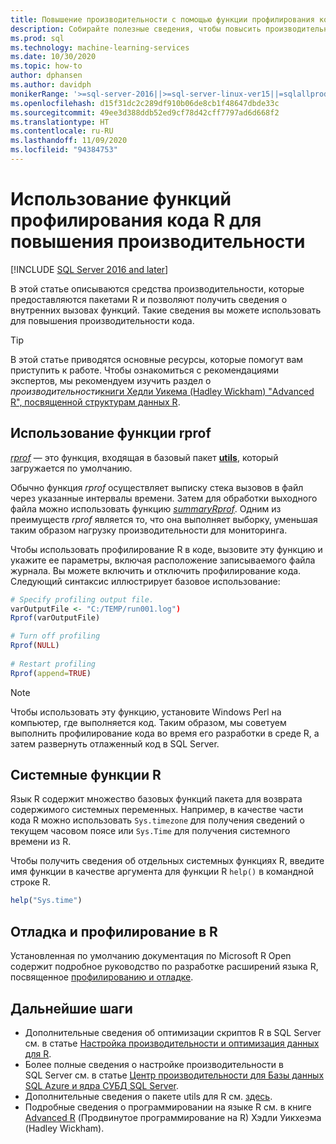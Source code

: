 ```yaml
---
title: Повышение производительности с помощью функции профилирования кода R
description: Собирайте полезные сведения, чтобы повысить производительность и быстрее получать результаты вычислений R в SQL Server, с помощью функций профилирования. Функция *rprof* собирает и возвращает сведения о внутренних вызовах функций.
ms.prod: sql
ms.technology: machine-learning-services
ms.date: 10/30/2020
ms.topic: how-to
author: dphansen
ms.author: davidph
monikerRange: '>=sql-server-2016||>=sql-server-linux-ver15||=sqlallproducts-allversions'
ms.openlocfilehash: d15f31dc2c289df910b06de8cb1f48647dbde33c
ms.sourcegitcommit: 49ee3d388ddb52ed9cf78d42cff7797ad6d668f2
ms.translationtype: HT
ms.contentlocale: ru-RU
ms.lasthandoff: 11/09/2020
ms.locfileid: "94384753"
---
```

# <a name="use-r-code-profiling-functions-to-improve-performance"></a>Использование функций профилирования кода R для повышения производительности
[!INCLUDE [SQL Server 2016 and later](../../includes/applies-to-version/sqlserver2016.md)]

В этой статье описываются средства производительности, которые предоставляются пакетами R и позволяют получить сведения о внутренних вызовах функций. Такие сведения вы можете использовать для повышения производительности кода.

> [!TIP]
> В этой статье приводятся основные ресурсы, которые помогут вам приступить к работе. Чтобы ознакомиться с рекомендациями экспертов, мы рекомендуем изучить раздел о *производительности*[книги Хедли Уикема (Hadley Wickham) "Advanced R", посвященной структурам данных R](http://adv-r.had.co.nz).

## <a name="using-rprof"></a>Использование функции rprof

[*rprof*](https://www.rdocumentation.org/packages/utils/versions/3.5.1/topics/Rprof) — это функция, входящая в базовый пакет [**utils**](https://www.rdocumentation.org/packages/utils/versions/3.5.1), который загружается по умолчанию. 

Обычно функция *rprof* осуществляет выписку стека вызовов в файл через указанные интервалы времени. Затем для обработки выходного файла можно использовать функцию [*summaryRprof*](https://www.rdocumentation.org/packages/utils/versions/3.5.1/topics/summaryRprof). Одним из преимуществ *rprof* является то, что она выполняет выборку, уменьшая таким образом нагрузку производительности для мониторинга.

Чтобы использовать профилирование R в коде, вызовите эту функцию и укажите ее параметры, включая расположение записываемого файла журнала. Вы можете включить и отключить профилирование кода. Следующий синтаксис иллюстрирует базовое использование: 

```R
# Specify profiling output file.
varOutputFile <- "C:/TEMP/run001.log")
Rprof(varOutputFile)

# Turn off profiling
Rprof(NULL)
    
# Restart profiling
Rprof(append=TRUE)
```

> [!NOTE]
> Чтобы использовать эту функцию, установите Windows Perl на компьютер, где выполняется код. Таким образом, мы советуем выполнить профилирование кода во время его разработки в среде R, а затем развернуть отлаженный код в SQL Server.  


## <a name="r-system-functions"></a>Системные функции R

Язык R содержит множество базовых функций пакета для возврата содержимого системных переменных. Например, в качестве части кода R можно использовать `Sys.timezone` для получения сведений о текущем часовом поясе или `Sys.Time` для получения системного времени из R. 

Чтобы получить сведения об отдельных системных функциях R, введите имя функции в качестве аргумента для функции R `help()` в командной строке R.

```R
help("Sys.time")
```

## <a name="debugging-and-profiling-in-r"></a>Отладка и профилирование в R

Установленная по умолчанию документация по Microsoft R Open содержит подробное руководство по разработке расширений языка R, посвященное [профилированию и отладке](https://cran.r-project.org/doc/manuals/r-release/R-exts.html#Debugging).

## <a name="next-steps"></a>Дальнейшие шаги

+ Дополнительные сведения об оптимизации скриптов R в SQL Server см. в статье [Настройка производительности и оптимизация данных для R](r-and-data-optimization-r-services.md).
+ Более полные сведения о настройке производительности в SQL Server см. в статье [Центр производительности для Базы данных SQL Azure и ядра СУБД SQL Server](/sql/relational-databases/performance/performance-center-for-sql-server-database-engine-and-azure-sql-database).
+ Дополнительные сведения о пакете utils для R см. [здесь](https://www.rdocumentation.org/packages/utils/versions/3.5.1).
+ Подробные сведения о программировании на языке R см. в книге [Advanced R](http://adv-r.had.co.nz) (Продвинутое программирование на R) Хэдли Уикхеэма (Hadley Wickham).
